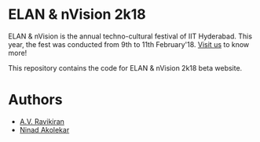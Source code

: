 # ELAN & nVision 2k18 
ELAN & nVision is the annual techno-cultural festival of IIT Hyderabad. This year, the fest was conducted from 9th to 11th February'18. [Visit us](https://elan.org.in) to know more!

This repository contains the code for ELAN & nVision 2k18 beta website.

# Authors
* [A.V. Ravikiran](https://github.com/avravikiran-sopho)
* [Ninad Akolekar](https://github.com/ninadakolekar)
